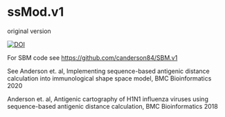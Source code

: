 # ssMod.v1
original version

<a href="https://zenodo.org/badge/latestdoi/258000309"><img src="https://zenodo.org/badge/258000309.svg" alt="DOI"></a>


For SBM code see https://github.com/canderson84/SBM.v1

See
Anderson et. al, Implementing sequence-based antigenic distance calculation into immunological shape space model,  BMC Bioinformatics 2020

Anderson et. al, Antigenic cartography of H1N1 influenza viruses using sequence-based antigenic distance calculation, BMC Bioinformatics 2018
